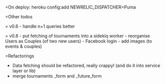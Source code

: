 =On deploy:
  heroku config:add NEWRELIC_DISPATCHER=Puma

=Other todos

  = v0.6
    - handle n+1 queries better

  = v0.8
    - put fetching of tournaments into a sidekiq worker
    - reorganise Users as Couples (of two new users)
    - Facebook login
    - add images (to events & couples)

=Refactorings
  - Data fetching should be refactored, really crappy! (and do it into service layer or lib)
  - merge tournaments _form and _future_form